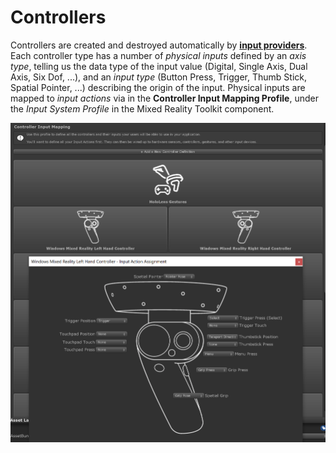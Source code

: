 # Controllers

Controllers are created and destroyed automatically by [**input providers**](InputProviders.md). Each controller type has a number of *physical inputs* defined by an *axis type*, telling us the data type of the input value (Digital, Single Axis, Dual Axis, Six Dof, ...), and an *input type* (Button Press, Trigger, Thumb Stick, Spatial Pointer, ...) describing the origin of the input. Physical inputs are mapped to *input actions* via in the **Controller Input Mapping Profile**, under the *Input System Profile* in the Mixed Reality Toolkit component.

<img src="../images/input/ControllerInputMapping.png" style="max-width:100%;">
